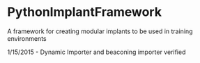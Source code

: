 # PythonImplantFramework
A framework for creating modular implants to be used in training environments


1/15/2015 - Dynamic Importer and beaconing importer verified
